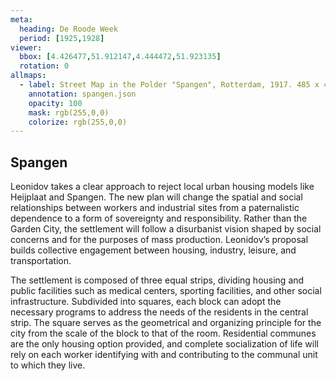 ```yaml
---
meta:
  heading: De Roode Week
  period: [1925,1928]
viewer:
  bbox: [4.426477,51.912147,4.444472,51.923135]
  rotation: 0
allmaps:
  - label: Street Map in the Polder "Spangen", Rotterdam, 1917. 485 x 445 mm. Scale 1:2,500. Collectie kaarten en plattegronden, Stadsarchief Rotterdam. Signature 4001.
    annotation: spangen.json
    opacity: 100
    mask: rgb(255,0,0)
    colorize: rgb(255,0,0)
---
```


## Spangen

Leonidov takes a clear approach to reject local urban housing models like Heijplaat and Spangen. The new plan will change the spatial and social relationships between workers and industrial sites from a paternalistic dependence to a form of sovereignty and responsibility. Rather than the Garden City, the settlement will follow a disurbanist vision shaped by social concerns and for the purposes of mass production. Leonidov’s proposal builds collective engagement between housing, industry, leisure, and transportation.

The settlement is composed of three equal strips, dividing housing and public facilities such as medical centers, sporting facilities, and other social infrastructure. Subdivided into squares, each block can adopt the necessary programs to address the needs of the residents in the central strip. The square serves as the geometrical and organizing principle for the city from the scale of the block to that of the room. Residential communes are the only housing option provided, and complete socialization of life will rely on each worker identifying with and contributing to the communal unit to which they live.
